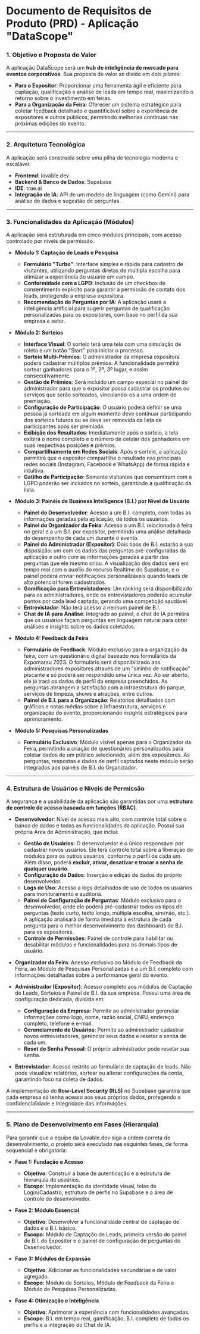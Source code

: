 # Documento de Requisitos de Produto (PRD) - Aplicação "DataScope"

### 1. Objetivo e Proposta de Valor
A aplicação DataScope será um **hub de inteligência de mercado para eventos corporativos**. Sua proposta de valor se divide em dois pilares:

* **Para o Expositor**: Proporcionar uma ferramenta ágil e eficiente para captação, qualificação e análise de leads em tempo real, maximizando o retorno sobre o investimento em feiras.
* **Para a Organização da Feira**: Oferecer um sistema estratégico para coletar feedback detalhado e quantificável sobre a experiência de expositores e outros públicos, permitindo melhorias contínuas nas próximas edições do evento.

---

### 2. Arquitetura Tecnológica
A aplicação será construída sobre uma pilha de tecnologia moderna e escalável:

* **Frontend**: lovable.dev
* **Backend & Banco de Dados**: Supabase
* **IDE**: trae.ai
* **Integração de IA**: API de um modelo de linguagem (como Gemini) para análise de dados e sugestão de perguntas.

---

### 3. Funcionalidades da Aplicação (Módulos)
A aplicação será estruturada em cinco módulos principais, com acesso controlado por níveis de permissão.

* **Módulo 1: Captação de Leads e Pesquisa**
    * **Formulário "Turbo"**: Interface simples e rápida para cadastro de visitantes, utilizando perguntas diretas de múltipla escolha para otimizar a experiência do usuário em campo.
    * **Conformidade com a LGPD**: Inclusão de um checkbox de consentimento explícito para garantir a permissão de contato dos leads, protegendo a empresa expositora.
    * **Recomendação de Perguntas por IA**: A aplicação usará a inteligência artificial para sugerir perguntas de qualificação personalizadas para os expositores, com base no perfil da sua empresa e setor.

* **Módulo 2: Sorteios**
    * **Interface Visual**: O sorteio terá uma tela com uma simulação de roleta e um botão "Start" para iniciar o processo.
    * **Sorteio Multi-Prêmios**: O administrador da empresa expositora poderá cadastrar múltiplos prêmios. A funcionalidade permitirá sortear ganhadores para o 1º, 2º, 3º lugar, e assim consecutivamente.
    * **Gestão de Prêmios**: Será incluído um campo especial no painel do administrador para que o expositor possa cadastrar os produtos ou serviços que serão sorteados, vinculando-os a uma ordem de premiação.
    * **Configuração de Participação**: O usuário poderá definir se uma pessoa já sorteada em algum momento deve continuar participando dos sorteios futuros ou se deve ser removida da lista de participantes após ser premiada.
    * **Exibição dos Resultados**: Imediatamente após o sorteio, a tela exibirá o nome completo e o número de celular dos ganhadores em suas respectivas posições e prêmios.
    * **Compartilhamento em Redes Sociais**: Após o sorteio, a aplicação permitirá que o expositor compartilhe o resultado nas principais redes sociais (Instagram, Facebook e WhatsApp) de forma rápida e intuitiva.
    * **Gatilho de Participação**: Somente visitantes que consentiram com a LGPD poderão ser incluídos no sorteio, garantindo a qualificação da lista.

* **Módulo 3: Painéis de Business Intelligence (B.I.) por Nível de Usuário**
    * **Painel do Desenvolvedor**: Acesso a um B.I. completo, com todas as informações geradas pela aplicação, de todos os usuários.
    * **Painel do Organizador da Feira**: Acesso a um B.I. relacionado à feira no geral e a um B.I. por expositor, permitindo uma análise detalhada do desempenho de cada um durante o evento.
    * **Painel do Administrador (Expositor)**: Dois tipos de B.I. estarão à sua disposição: um com os dados das perguntas pré-configuradas da aplicação e outro com as informações geradas a partir das perguntas que ele mesmo criou. A visualização dos dados será em tempo real com o auxílio do recurso Realtime do Supabase, e o painel poderá enviar notificações personalizáveis quando leads de alto potencial forem cadastrados.
    * **Gamificação para Entrevistadores**: Um ranking será disponibilizado para os administradores, onde os entrevistadores poderão acumular pontos por cada lead captado, gerando uma competição saudável.
    * **Entrevistador**: Não terá acesso a nenhum painel de B.I.
    * **Chat de IA para Análise**: Integrado ao painel, o chat de IA permitirá que os usuários façam perguntas em linguagem natural para obter análises e insights sobre os dados coletados.

* **Módulo 4: Feedback da Feira**
    * **Formulário de Feedback**: Módulo exclusivo para a organização da feira, com um questionário digital baseado nos formulários da Expomarau 2023. O formulário será disponibilizado aos administradores expositores através de um "sininho de notificação" piscante e só poderá ser respondido uma única vez. Ao ser aberto, ele já trará os dados de perfil da empresa preenchidos. As perguntas abrangem a satisfação com a infraestrutura do parque, serviços de limpeza, shows e atrações, entre outros.
    * **Painel de B.I. para a Organização**: Relatórios detalhados com gráficos e notas médias sobre a infraestrutura, serviços e organização do evento, proporcionando insights estratégicos para aprimoramento.

* **Módulo 5: Pesquisas Personalizadas**
    * **Formulário Exclusivo**: Módulo visível apenas para o Organizador da Feira, permitindo a criação de questionários personalizados para coletar dados de um público selecionado, além dos expositores. As perguntas, respostas e dados de perfil captados neste módulo serão integrados aos painéis de B.I. do Organizador.

---

### 4. Estrutura de Usuários e Níveis de Permissão
A segurança e a usabilidade da aplicação são garantidas por uma **estrutura de controle de acesso baseada em funções (RBAC)**.

* **Desenvolvedor**: Nível de acesso mais alto, com controle total sobre o banco de dados e todas as funcionalidades da aplicação. Possui sua própria Área de Administração, que inclui:
    * **Gestão de Usuários**: O desenvolvedor é o único responsável por cadastrar novos usuários. Ele terá controle total sobre a liberação de módulos para os outros usuários, conforme o perfil de cada um. Além disso, poderá **excluir, ativar, desativar e trocar a senha de qualquer usuário**.
    * **Configuração de Dados**: Inserção e edição de dados do próprio desenvolvedor.
    * **Logs de Uso**: Acesso a logs detalhados de uso de todos os usuários para monitoramento e auditoria.
    * **Painel de Configuração de Perguntas**: Módulo exclusivo para o desenvolvedor, onde ele poderá pré-cadastrar todos os tipos de perguntas (texto curto, texto longo, múltipla escolha, sim/não, etc.). A aplicação analisará de forma imediata a estrutura de cada pergunta para o melhor desenvolvimento dos dashboards de B.I. para os expositores.
    * **Controle de Permissões**: Painel de controle para habilitar ou desabilitar módulos e funcionalidades para os demais tipos de usuário.

* **Organizador da Feira**: Acesso exclusivo ao Módulo de Feedback da Feira, ao Módulo de Pesquisas Personalizadas e a um B.I. completo com informações detalhadas sobre a performance geral do evento.

* **Administrador (Expositor)**: Acesso completo aos módulos de Captação de Leads, Sorteios e Painel de B.I. da sua empresa. Possui uma área de configuração dedicada, dividida em:
    * **Configuração da Empresa**: Permite ao administrador gerenciar informações como logo, nome, razão social, CNPJ, endereço completo, telefone e e-mail.
    * **Gerenciamento de Usuários**: Permite ao administrador cadastrar novos entrevistadores, gerenciar seus dados e resetar a senha de cada um.
    * **Reset de Senha Pessoal**: O próprio administrador pode resetar sua senha.

* **Entrevistador**: Acesso restrito ao formulário de captação de leads. Não pode visualizar relatórios, sortear ou alterar configurações da conta, garantindo foco na coleta de dados.

A implementação do **Row-Level Security (RLS)** no Supabase garantirá que cada empresa só tenha acesso aos seus próprios dados, protegendo a confidencialidade e integridade das informações.

---

### 5. Plano de Desenvolvimento em Fases (Hierarquia)
Para garantir que a equipe da Lovable.dev siga a ordem correta de desenvolvimento, o projeto será executado nas seguintes fases, de forma sequencial e obrigatória:

* **Fase 1: Fundação e Acesso**
    * **Objetivo**: Construir a base de autenticação e a estrutura de hierarquia de usuários.
    * **Escopo**: Implementação da identidade visual, telas de Login/Cadastro, estrutura de perfis no Supabase e a área de controle do desenvolvedor.

* **Fase 2: Módulo Essencial**
    * **Objetivo**: Desenvolver a funcionalidade central de captação de dados e o B.I. básico.
    * **Escopo**: Módulo de Captação de Leads, primeira versão do painel de B.I. do Expositor e o painel de configuração de perguntas do Desenvolvedor.

* **Fase 3: Módulos de Expansão**
    * **Objetivo**: Adicionar as funcionalidades secundárias e de valor agregado.
    * **Escopo**: Módulo de Sorteios, Módulo de Feedback da Feira e Módulo de Pesquisas Personalizadas.

* **Fase 4: Otimização e Inteligência**
    * **Objetivo**: Aprimorar a experiência com funcionalidades avançadas.
    * **Escopo**: B.I. em tempo real, gamificação, B.I. completo de todos os perfis e a integração do Chat de IA.